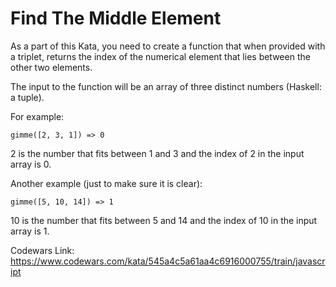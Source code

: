 # Find The Middle Element

As a part of this Kata, you need to create a function that when provided with a triplet, returns the index of the numerical element that lies between the other two elements.

The input to the function will be an array of three distinct numbers (Haskell: a tuple).

For example:

    gimme([2, 3, 1]) => 0
2 is the number that fits between 1 and 3 and the index of 2 in the input array is 0.

Another example (just to make sure it is clear):

    gimme([5, 10, 14]) => 1
10 is the number that fits between 5 and 14 and the index of 10 in the input array is 1.

Codewars Link: https://www.codewars.com/kata/545a4c5a61aa4c6916000755/train/javascript
